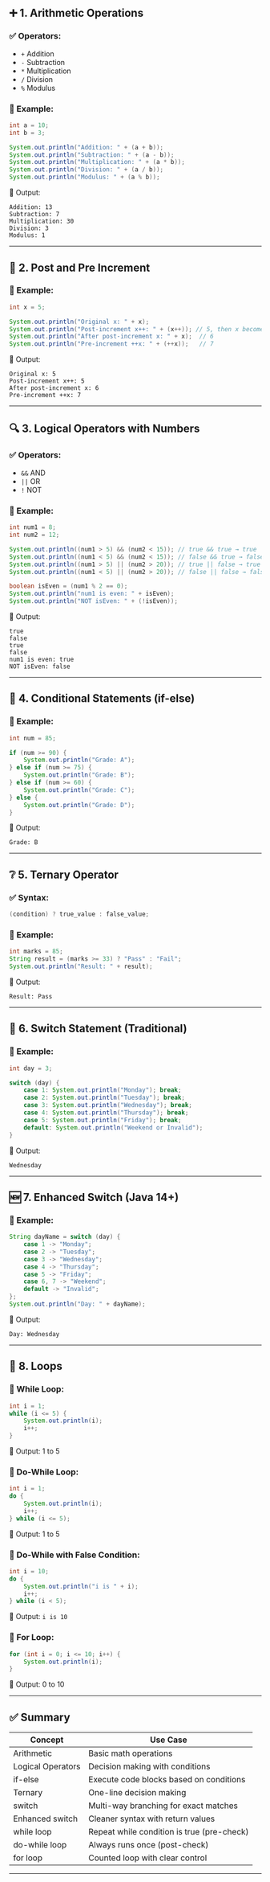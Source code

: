 ## ➕ 1. Arithmetic Operations

### ✅ Operators:
- `+` Addition
- `-` Subtraction
- `*` Multiplication
- `/` Division
- `%` Modulus

### 🧪 Example:
```java
int a = 10;
int b = 3;

System.out.println("Addition: " + (a + b));
System.out.println("Subtraction: " + (a - b));
System.out.println("Multiplication: " + (a * b));
System.out.println("Division: " + (a / b));
System.out.println("Modulus: " + (a % b));
```
📌 Output:
```
Addition: 13
Subtraction: 7
Multiplication: 30
Division: 3
Modulus: 1
```

---

## 🔁 2. Post and Pre Increment

### 🧪 Example:
```java
int x = 5;

System.out.println("Original x: " + x);
System.out.println("Post-increment x++: " + (x++)); // 5, then x becomes 6
System.out.println("After post-increment x: " + x);  // 6
System.out.println("Pre-increment ++x: " + (++x));   // 7
```
📌 Output:
```
Original x: 5
Post-increment x++: 5
After post-increment x: 6
Pre-increment ++x: 7
```

---

## 🔍 3. Logical Operators with Numbers

### ✅ Operators:
- `&&` AND
- `||` OR
- `!` NOT

### 🧪 Example:
```java
int num1 = 8;
int num2 = 12;

System.out.println((num1 > 5) && (num2 < 15)); // true && true → true
System.out.println((num1 < 5) && (num2 < 15)); // false && true → false
System.out.println((num1 > 5) || (num2 > 20)); // true || false → true
System.out.println((num1 < 5) || (num2 > 20)); // false || false → false

boolean isEven = (num1 % 2 == 0);
System.out.println("num1 is even: " + isEven);
System.out.println("NOT isEven: " + (!isEven));
```
📌 Output:
```
true
false
true
false
num1 is even: true
NOT isEven: false
```

---

## 🔀 4. Conditional Statements (if-else)

### 🧪 Example:
```java
int num = 85;

if (num >= 90) {
    System.out.println("Grade: A");
} else if (num >= 75) {
    System.out.println("Grade: B");
} else if (num >= 60) {
    System.out.println("Grade: C");
} else {
    System.out.println("Grade: D");
}
```
📌 Output:
```
Grade: B
```

---

## ❔ 5. Ternary Operator

### ✅ Syntax:
```java
(condition) ? true_value : false_value;
```

### 🧪 Example:
```java
int marks = 85;
String result = (marks >= 33) ? "Pass" : "Fail";
System.out.println("Result: " + result);
```
📌 Output:
```
Result: Pass
```

---

## 🧭 6. Switch Statement (Traditional)

### 🧪 Example:
```java
int day = 3;

switch (day) {
    case 1: System.out.println("Monday"); break;
    case 2: System.out.println("Tuesday"); break;
    case 3: System.out.println("Wednesday"); break;
    case 4: System.out.println("Thursday"); break;
    case 5: System.out.println("Friday"); break;
    default: System.out.println("Weekend or Invalid");
}
```
📌 Output:
```
Wednesday
```

---

## 🆕 7. Enhanced Switch (Java 14+)

### 🧪 Example:
```java
String dayName = switch (day) {
    case 1 -> "Monday";
    case 2 -> "Tuesday";
    case 3 -> "Wednesday";
    case 4 -> "Thursday";
    case 5 -> "Friday";
    case 6, 7 -> "Weekend";
    default -> "Invalid";
};
System.out.println("Day: " + dayName);
```
📌 Output:
```
Day: Wednesday
```

---

## 🔄 8. Loops

### 🧪 While Loop:
```java
int i = 1;
while (i <= 5) {
    System.out.println(i);
    i++;
}
```
📌 Output: 1 to 5

### 🧪 Do-While Loop:
```java
int i = 1;
do {
    System.out.println(i);
    i++;
} while (i <= 5);
```
📌 Output: 1 to 5

### 🧪 Do-While with False Condition:
```java
int i = 10;
do {
    System.out.println("i is " + i);
    i++;
} while (i < 5);
```
📌 Output: `i is 10`

### 🧪 For Loop:
```java
for (int i = 0; i <= 10; i++) {
    System.out.println(i);
}
```
📌 Output: 0 to 10

---

## ✅ Summary

| Concept            | Use Case                                       |
|--------------------|------------------------------------------------|
| Arithmetic         | Basic math operations                          |
| Logical Operators  | Decision making with conditions                |
| if-else            | Execute code blocks based on conditions        |
| Ternary            | One-line decision making                       |
| switch             | Multi-way branching for exact matches          |
| Enhanced switch    | Cleaner syntax with return values              |
| while loop         | Repeat while condition is true (pre-check)     |
| do-while loop      | Always runs once (post-check)                  |
| for loop           | Counted loop with clear control                |

---
